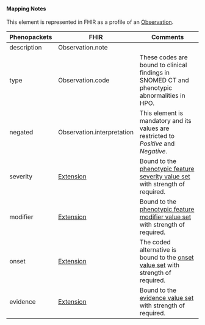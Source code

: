 #### Mapping Notes

This element is represented in FHIR as a profile of an [Observation](https://www.hl7.org/fhir/observation.html). 

| Phenopackets  | FHIR                                                                      | Comments                                                                                                                   |
| ------------- | ------------------------------------------------------------------------- | -------------------------------------------------------------------------------------------------------------------------- |
| description   | Observation.note                                                          |                                                                                                                            |
| type          | Observation.code                                                          | These codes are bound to clinical findings in SNOMED CT and phenotypic abnormalities in HPO.                               |
| negated       | Observation.interpretation                                                | This element is mandatory and its values are restricted to _Positive_ and _Negative_.                                      |
| severity      | [Extension](StructureDefinition-phenotypic-feature-severity.html)         | Bound to the [phenotypic feature severity value set](ValueSet-phenotypic-feature-severity.html) with strength of required. |
| modifier      | [Extension](StructureDefinition-phenotypic-feature-modifier.html)         | Bound to the [phenotypic feature modifier value set](ValueSet-phenotypic-feature-modifier.html) with strength of required. |
| onset         | [Extension](StructureDefinition-phenotypic-feature-onset.html)            | The coded alternative is bound to the [onset value set](ValueSet-onset.html) with strength of required.                    |
| evidence      | [Extension](StructureDefinition-evidence.html)                            | Bound to the [evidence value set](ValueSet-evidence.html) with strength of required.                                       | 
